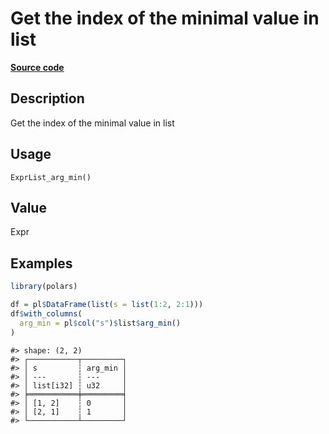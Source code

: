 

# Get the index of the minimal value in list

[**Source code**](https://github.com/pola-rs/r-polars/tree/5765842071140bd7a822ebb4fd6b0ab652d73f0d/R/expr__list.R#L232)

## Description

Get the index of the minimal value in list

## Usage

<pre><code class='language-R'>ExprList_arg_min()
</code></pre>

## Value

Expr

## Examples

``` r
library(polars)

df = pl$DataFrame(list(s = list(1:2, 2:1)))
df$with_columns(
  arg_min = pl$col("s")$list$arg_min()
)
```

    #> shape: (2, 2)
    #> ┌───────────┬─────────┐
    #> │ s         ┆ arg_min │
    #> │ ---       ┆ ---     │
    #> │ list[i32] ┆ u32     │
    #> ╞═══════════╪═════════╡
    #> │ [1, 2]    ┆ 0       │
    #> │ [2, 1]    ┆ 1       │
    #> └───────────┴─────────┘
